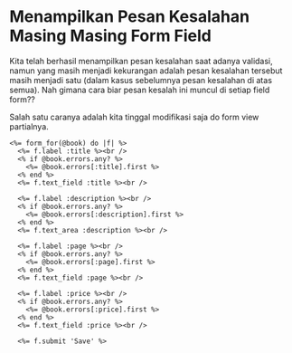 # Menampilkan Pesan Kesalahan Masing Masing Form Field

Kita telah berhasil menampilkan pesan kesalahan saat adanya validasi, namun yang masih menjadi kekurangan adalah pesan kesalahan tersebut masih menjadi satu (dalam kasus sebelumnya pesan kesalahan di atas semua). Nah gimana cara biar pesan kesalah ini muncul di setiap field form??

Salah satu caranya adalah kita tinggal modifikasi saja do form view partialnya.

```
<%= form_for(@book) do |f| %>
  <%= f.label :title %><br />
  <% if @book.errors.any? %>
    <%= @book.errors[:title].first %>
  <% end %>
  <%= f.text_field :title %><br />

  <%= f.label :description %><br />
  <% if @book.errors.any? %>
    <%= @book.errors[:description].first %>
  <% end %>
  <%= f.text_area :description %><br />

  <%= f.label :page %><br />
  <% if @book.errors.any? %>
    <%= @book.errors[:page].first %>
  <% end %>
  <%= f.text_field :page %><br />

  <%= f.label :price %><br />
  <% if @book.errors.any? %>
    <%= @book.errors[:price].first %>
  <% end %>
  <%= f.text_field :price %><br />

  <%= f.submit 'Save' %>
```
